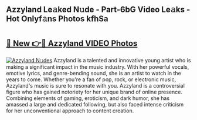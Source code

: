 ## Azzyland Le𝚊ked N𝚞de - Part-6bG Video Le𝚊ks - Hot Onlyf𝚊ns Photos kfhSa

# <h2><a href="http://ab15055.deff.icu/?id=Azzyland">🔗 New 👉🔴 Azzyland VIDEO Photos</a></h2>

[![Azzyland N𝚞des](https://i.imgur.com/rIISA9y.gif)](http://ab15055.deff.icu/?id=Azzyland)
Azzyland is a talented and innovative young artist who is making a significant impact in the music industry. With her powerful vocals, emotive lyrics, and genre-bending sound, she is an artist to watch in the years to come. Whether you're a fan of pop, rock, or electronic music, Azzyland's music is sure to resonate with you. Azzyland is a controversial figure who has gained notoriety for her unique brand of online presence. Combining elements of gaming, eroticism, and dark humor, she has amassed a large and dedicated following, but also faced intense criticism for her unconventional approach to content creation.
